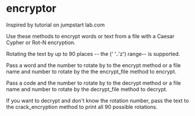 encryptor
=========

Inspired by tutorial on jumpstart lab.com

Use these methods to encrypt words or text from a file with a Caesar Cypher or Rot-N encryption.

Rotating the text by up to 90 places -- the (' '..'z') range-- is supported.

Pass a word and the number to rotate by to the encrypt method or a file name and number to rotate by the the encrypt_file method to encrypt.

Pass a code and the number to rotate by to the decrypt method or a file name and number to rotate by the decrypt_file method to decrypt.

If you want to decrypt and don't know the rotation number, pass the text to the crack_encryption method to print all 90 possible rotations.